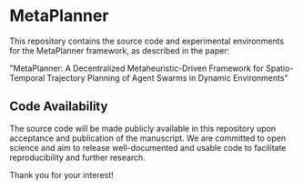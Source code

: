 # MetaPlanner

This repository contains the source code and experimental environments for the MetaPlanner framework, as described in the paper:

"MetaPlanner: A Decentralized Metaheuristic-Driven Framework for Spatio-Temporal Trajectory Planning of Agent Swarms in Dynamic Environments"

## Code Availability

The source code will be made publicly available in this repository upon acceptance and publication of the manuscript.
We are committed to open science and aim to release well-documented and usable code to facilitate reproducibility and further research.

Thank you for your interest!
